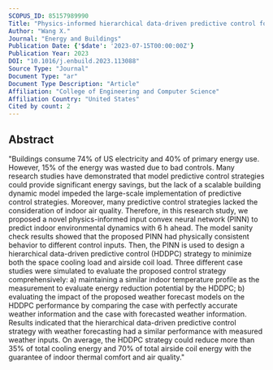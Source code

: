 ```yaml
---
SCOPUS_ID: 85157989990
Title: "Physics-informed hierarchical data-driven predictive control for building HVAC systems to achieve energy and health nexus"
Author: "Wang X."
Journal: "Energy and Buildings"
Publication Date: {'$date': '2023-07-15T00:00:00Z'}
Publication Year: 2023
DOI: "10.1016/j.enbuild.2023.113088"
Source Type: "Journal"
Document Type: "ar"
Document Type Description: "Article"
Affiliation: "College of Engineering and Computer Science"
Affiliation Country: "United States"
Cited by count: 2
---
```


## Abstract
"Buildings consume 74% of US electricity and 40% of primary energy use. However, 15% of the energy was wasted due to bad controls. Many research studies have demonstrated that model predictive control strategies could provide significant energy savings, but the lack of a scalable building dynamic model impeded the large-scale implementation of predictive control strategies. Moreover, many predictive control strategies lacked the consideration of indoor air quality. Therefore, in this research study, we proposed a novel physics-informed input convex neural network (PINN) to predict indoor environmental dynamics with 6 h ahead. The model sanity check results showed that the proposed PINN had physically consistent behavior to different control inputs. Then, the PINN is used to design a hierarchical data-driven predictive control (HDDPC) strategy to minimize both the space cooling load and airside coil load. Three different case studies were simulated to evaluate the proposed control strategy comprehensively: a) maintaining a similar indoor temperature profile as the measurement to evaluate energy reduction potential by the HDDPC; b) evaluating the impact of the proposed weather forecast models on the HDDPC performance by comparing the case with perfectly accurate weather information and the case with forecasted weather information. Results indicated that the hierarchical data-driven predictive control strategy with weather forecasting had a similar performance with measured weather inputs. On average, the HDDPC strategy could reduce more than 35% of total cooling energy and 70% of total airside coil energy with the guarantee of indoor thermal comfort and air quality."
